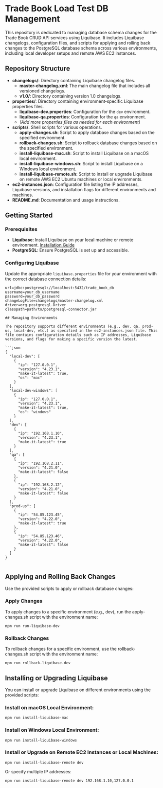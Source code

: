 # Trade Book Load Test DB Management

This repository is dedicated to managing database schema changes for the Trade Book CRUD API services using Liquibase. It includes Liquibase changelogs, configuration files, and scripts for applying and rolling back changes to the PostgreSQL database schema across various environments, including local developer setups and remote AWS EC2 instances.

## Repository Structure

- **changelogs/**: Directory containing Liquibase changelog files.
  - **master-changelog.xml**: The main changelog file that includes all versioned changelogs.
  - **v1.0/**: Directory containing version 1.0 changelogs.
- **properties/**: Directory containing environment-specific Liquibase properties files.
  - **liquibase-dev.properties**: Configuration for the `dev` environment.
  - **liquibase-qa.properties**: Configuration for the `qa` environment.
  - *(Add more properties files as needed for each environment)*
- **scripts/**: Shell scripts for various operations.
  - **apply-changes.sh**: Script to apply database changes based on the specified environment.
  - **rollback-changes.sh**: Script to rollback database changes based on the specified environment.
  - **install-liquibase-mac.sh**: Script to install Liquibase on a macOS local environment.
  - **install-liquibase-windows.sh**: Script to install Liquibase on a Windows local environment.
  - **install-liquibase-remote.sh**: Script to install or upgrade Liquibase on remote AWS EC2 Ubuntu machines or local environments.
- **ec2-instances.json**: Configuration file listing the IP addresses, Liquibase versions, and installation flags for different environments and machines.
- **README.md**: Documentation and usage instructions.

## Getting Started

### Prerequisites

- **Liquibase**: Install Liquibase on your local machine or remote environment. [Installation Guide](https://www.liquibase.org/download)
- **PostgreSQL**: Ensure PostgreSQL is set up and accessible.

### Configuring Liquibase

Update the appropriate `liquibase.properties` file for your environment with the correct database connection details:

```properties
url=jdbc:postgresql://localhost:5432/trade_book_db
username=your_db_username
password=your_db_password
changeLogFile=changelogs/master-changelog.xml
driver=org.postgresql.Driver
classpath=path/to/postgresql-connector.jar

## Managing Environments

The repository supports different environments (e.g., dev, qa, prod-us, local-dev, etc.) as specified in the ec2-instances.json file. This file contains configuration details such as IP addresses, Liquibase versions, and flags for making a specific version the latest.

```json
{
  "local-dev": [
    {
      "ip": "127.0.0.1",
      "version": "4.23.1",
      "make-it-latest": true,
      "os": "mac"
    }
  ],
  "local-dev-windows": [
    {
      "ip": "127.0.0.1",
      "version": "4.23.1",
      "make-it-latest": true,
      "os": "windows"
    }
  ],
  "dev": [
    {
      "ip": "192.168.1.10",
      "version": "4.23.1",
      "make-it-latest": true
    }
  ],
  "qa": [
    {
      "ip": "192.168.2.11",
      "version": "4.21.0",
      "make-it-latest": false
    },
    {
      "ip": "192.168.2.12",
      "version": "4.21.0",
      "make-it-latest": false
    }
  ],
  "prod-us": [
    {
      "ip": "54.85.123.45",
      "version": "4.22.0",
      "make-it-latest": true
    },
    {
      "ip": "54.85.123.46",
      "version": "4.22.0",
      "make-it-latest": false
    }
  ]
}


```

## Applying and Rolling Back Changes
Use the provided scripts to apply or rollback database changes:

### Apply Changes
To apply changes to a specific environment (e.g., dev), run the apply-changes.sh script with the environment name:

```shell
npm run run-liquibase-dev
```

### Rollback Changes
To rollback changes for a specific environment, use the rollback-changes.sh script with the environment name:

```shell
npm run rollback-liquibase-dev
```

## Installing or Upgrading Liquibase 
You can install or upgrade Liquibase on different environments using the provided scripts:

### Install on macOS Local Environment:
```shell
npm run install-liquibase-mac
```

### Install on Windows Local Environment:
```shell
npm run install-liquibase-windows
```

### Install or Upgrade on Remote EC2 Instances or Local Machines:
```shell
npm run install-liquibase-remote dev
```

Or specify multiple IP addresses:

```shell
npm run install-liquibase-remote dev 192.168.1.10,127.0.0.1
```

